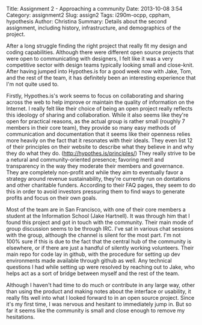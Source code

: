 Title: Assignment 2 - Approaching a community
Date: 2013-10-08 3:54
Category: assignment2
Slug: assign2
Tags: i290m-ocpp, cppham, hypothesis
Author: Christina
Summary: Details about the second assignment, including history, infrastructure, and demographics of the project.

After a long struggle finding the right project that really fit my design and coding capabilities. Although there were different open source projects that were open to communicating with designers, I felt like it was a very competitive sector with design teams typically looking small and close-knit. After having jumped into Hypothes.is for a good week now with Jake, Tom, and the rest of the team, it has definitely been an interesting experience that I'm not quite used to. 

Firstly, Hypothes.is's work seems to focus on collaborating and sharing across the web to help improve or maintain the quality of information on the Internet. I really felt like their choice of being an open project really reflects this ideology of sharing and collaboration. While it also seems like they're open for practical reasons, as the actual group is rather small (roughly 7 members in their core team), they provide so many easy methods of communication and documentation that it seems like their openness relies more heavily on the fact that it resonates with their ideals. They even list 12 of their principles on their website to describe what they believe in and why they do what they do. (http://hypothes.is/principles/) They really strive to be a netural and community-oriented presence; favoring merit and transparency in the way they moderate their members and governance. They are completely non-profit and while they aim to eventually favor a strategy around revenue sustainability, they're currently run on dontations and other charitable funders. According to their FAQ pages, they seem to do this in order to avoid investors pressuring them to find ways to generate profits and focus on their own goals. 

Most of the team are in San Francisco, with one of their core members a student at the Information School (Jake Hartnell). It was through him that I found this project and got in touch with the community. Their main mode of group discussion seems to be through IRC. I've sat in various chat sessions with the group, although the channel is silent for the most part. I'm not 100% sure if this is due to the fact that the central hub of the community is elsewhere, or if there are just a handful of silently working volunteers. Their main repo for code lay in github, with the procedure for setting up dev environments made available through github as well. Any technical questions I had while setting up were resolved by reaching out to Jake, who helps act as a sort of bridge between myself and the rest of the team. 

Although I haven't had time to do much or contribute in any large way, other than using the product and making notes about the interface or usability, it really fits well into what I looked forward to in an open source project. Since it's my first time, I was nervous and hesitant to immediately jump in. But so far it seems like the community is small and close enough to remove my hesitations. 